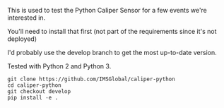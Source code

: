 This is used to test the Python Caliper Sensor for a few events we're interested in.

You'll need to install that first (not part of the requirements since it's not deployed)

I'd probably use the develop branch to get the most up-to-date version.

Tested with Python 2 and Python 3.

```
git clone https://github.com/IMSGlobal/caliper-python
cd caliper-python
git checkout develop
pip install -e .
```
